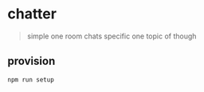 # chatter

> simple one room chats specific one topic of though

## provision

```
npm run setup
```
